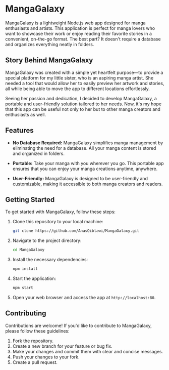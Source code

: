 # MangaGalaxy

MangaGalaxy is a lightweight Node.js web app designed for manga enthusiasts and artists. This application is perfect for manga lovers who want to showcase their work or enjoy reading their favorite stories in a convenient, on-the-go format. The best part? It doesn't require a database and organizes everything neatly in folders.


## Story Behind MangaGalaxy

MangaGalaxy was created with a simple yet heartfelt purpose—to provide a special platform for my little sister, who is an aspiring manga artist. She needed a tool that would allow her to easily preview her artwork and stories, all while being able to move the app to different locations effortlessly. 

Seeing her passion and dedication, I decided to develop MangaGalaxy, a portable and user-friendly solution tailored to her needs. Now, it's my hope that this app can be useful not only to her but to other manga creators and enthusiasts as well.


## Features

- **No Database Required:** MangaGalaxy simplifies manga management by eliminating the need for a database. All your manga content is stored and organized in folders.

- **Portable:** Take your manga with you wherever you go. This portable app ensures that you can enjoy your manga creations anytime, anywhere.

- **User-Friendly:** MangaGalaxy is designed to be user-friendly and customizable, making it accessible to both manga creators and readers.

## Getting Started

To get started with MangaGalaxy, follow these steps:

1. Clone this repository to your local machine:

   ```bash
   git clone https://github.com/AnasQiblawi/MangaGalaxy.git
   ```

2. Navigate to the project directory:

   ```bash
   cd MangaGalaxy
   ```

3. Install the necessary dependencies:

   ```bash
   npm install
   ```

4. Start the application:

   ```bash
   npm start
   ```

5. Open your web browser and access the app at `http://localhost:80`.

## Contributing

Contributions are welcome! If you'd like to contribute to MangaGalaxy, please follow these guidelines:

1. Fork the repository.
2. Create a new branch for your feature or bug fix.
3. Make your changes and commit them with clear and concise messages.
4. Push your changes to your fork.
5. Create a pull request.


